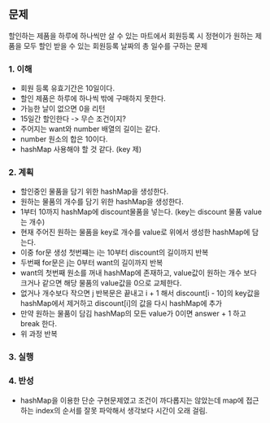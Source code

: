 ## 문제
할인하는 제품을 하루에 하나씩만 살 수 있는 마트에서 회원등록 시 정현이가 원하는 제품을 모두 할인 받을 수 있는 회원등록 날짜의 총 일수를 구하는 문제

### 1. 이해
- 회원 등록 유효기간은 10일이다.
- 할인 제품은 하루에 하나씩 밖에 구매하지 못한다.
- 가능한 날이 없으면 0을 리턴
- 15일간 할인한다 -> 무슨 조건이지?
- 주어지는 want와 number 배열의 길이는 같다.
- number 원소의 합은 10이다.
- hashMap 사용해야 할 것 같다. (key 제)

### 2. 계획
- 할인중인 물품을 담기 위한 hashMap을 생성한다.
- 원하는 물품의 개수를 담기 위한 hashMap을 생성한다.
- 1부터 10까지 hashMap에 discount물품을 넣는다. (key는 discount 물품 value는 개수)
- 현재 주어진 원하는 물품을 key로 개수를 value로 위에서 생성한 hashMap에 담는다.
- 이중 for문 생성 첫번쨰는 i는 10부터 discount의 길이까지 반복
- 두번째 for문은 j는 0부터 want의 길이까지 반복
- want의 첫번째 원소를 꺼내 hashMap에 존재하고, value값이 원하는 개수 보다 크거나 같으면 해당 물품의 value값을 0으로 교체한다.
- 없거나 개수보다 작으면 j 반복문은 끝내고 i + 1 해서 discount[i - 10]의 key값을 hashMap에서 제거하고 discount[i]의 값을 다시 hashMap에 추가
- 만약 원하는 물품이 담김 hashMap의 모든 value가 0이면 answer + 1 하고 break 한다.
- 위 과정 반복

### 3. 실행

### 4. 반성
- hashMap을 이용한 단순 구현문제였고 조건이 까다롭지는 않았는데 map에 접근하는 index의 순서를 잘못 파악해서 생각보다 시간이 오래 걸림.
